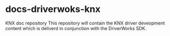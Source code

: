 # docs-driverwoks-knx
KNX doc repository
This repository will contain the KNX driver deveopment content which is deliverd in conjunction with the DriverWorks SDK.

